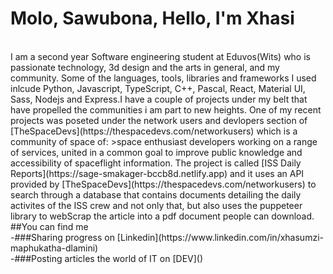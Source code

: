 # Molo, Sawubona, Hello, I'm Xhasi
<br />
I am a second year Software engineering student at Eduvos(Wits) who is passionate technology, 3d design and the arts in general, and my community. Some of the languages, tools, libraries and frameworks I used inlcude Python, Javascript, TypeScript, C++, Pascal, React, Material UI, Sass, Nodejs and Express.I have a couple of projects under my belt that have propelled the communities i am part to new heights. One of my recent projects was poseted under the network users and devlopers section of [TheSpaceDevs](https://thespacedevs.com/networkusers) which is a community of space of: 
    >space enthusiast developers working on a range of services, united in a common goal to improve public knowledge and accessibility of spaceflight information.
The project is called [ISS Daily Reports](https://sage-smakager-bccb8d.netlify.app) and it uses an API provided by [TheSpaceDevs](https://thespacedevs.com/networkusers) to search through a database that contains documents detailing the daily activites of the ISS crew and not only that, but also uses the puppeteer library to webScrap the article into a pdf document people can download.
<br />
##You can find me 
<br />
-###Sharing progress on [Linkedin](https://www.linkedin.com/in/xhasumzi-maphukatha-dlamini)
<br />
-###Posting articles the world of IT on [DEV]()
